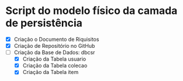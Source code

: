 # Script do modelo físico da camada de persistência





- [x] Criação o Documento de Riquisitos
- [x] Criação de Repositório no GitHub
- [ ] Criação da Base de Dados: dbcsr
  - [x] Criação da Tabela usuario
  - [x] Criação da Tabela colecao
  - [x] Criação da Tabela item